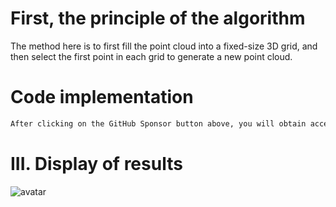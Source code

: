 #  First, the principle of the algorithm 

 The method here is to first fill the point cloud into a fixed-size 3D grid, and then select the first point in each grid to generate a new point cloud. 

#  Code implementation 

  ```python  
After clicking on the GitHub Sponsor button above, you will obtain access permissions to my private code repository ( https://github.com/slowlon/my_code_bar ) to view this blog code. By searching the code number of this blog, you can find the code you need, code number is: 2024020309574564867
  ```  
#  III. Display of results 

 ![avatar]( bc1b635bb6234edb82e5fe44b63edcd3.png) 

